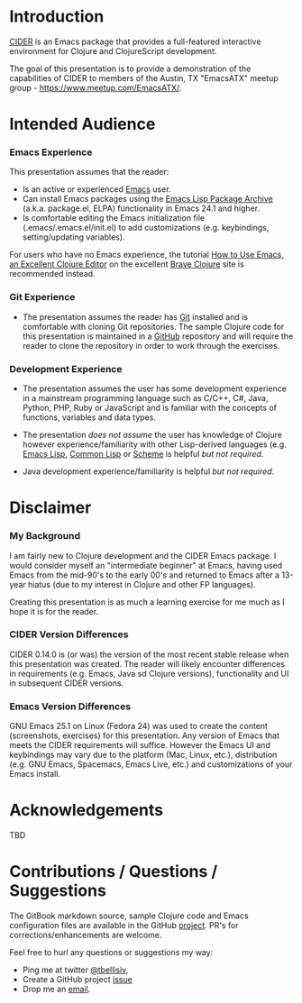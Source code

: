 # Introduction

[CIDER](https://github.com/clojure-emacs/cider) is an Emacs package that provides a full-featured interactive environment for Clojure and ClojureScript development.

The goal of this presentation is to provide a demonstration of the capabilities of CIDER to members of the Austin, TX "EmacsATX" meetup group - https://www.meetup.com/EmacsATX/.

# Intended Audience

### Emacs Experience

This presentation assumes that the reader:

 * Is an active or experienced [Emacs](https://www.gnu.org/software/emacs/) user.
 * Can install Emacs packages using the [Emacs Lisp Package Archive](https://elpa.gnu.org/) (a.k.a. package.el, ELPA) functionality in Emacs 24.1 and higher.
 * Is comfortable editing the Emacs initialization file (.emacs/.emacs.el/init.el) to add customizations (e.g. keybindings, setting/updating variables). 
 
For users who have no Emacs experience, the tutorial [How to Use Emacs, an Excellent Clojure Editor](http://www.braveclojure.com/basic-emacs/) on the excellent [Brave Clojure](http://www.braveclojure.com/) site is recommended instead.

### Git Experience

* The presentation assumes the reader has [Git](https://git-scm.com/) installed and is comfortable with cloning Git repositories. The sample Clojure code for this presentation is maintained in a [GitHub](https://github.com/tbellisiv/clojure-emacs-cider-intro) repository and will require the reader to clone the repository in order to work through the exercises.

### Development Experience

* The presentation assumes the user has some development experience in a mainstream programming language such as C/C++, C#, Java, Python, PHP, Ruby or JavaScript and is familiar with the concepts of functions, variables and data types. 

* The presentation *does not assume* the user has knowledge of Clojure however experience/familiarity with 
other Lisp-derived languages (e.g. [Emacs Lisp](https://www.emacswiki.org/emacs/EmacsLisp), [Common Lisp](https://www.common-lisp.net/) or [Scheme](https://en.wikipedia.org/wiki/Scheme_(programming_language)) is helpful *but not required*.

* Java development experience/familiarity is helpful *but not required*.

# Disclaimer

### My Background

I am fairly new to Clojure development and the CIDER Emacs package. I would consider myself an "intermediate beginner" at Emacs, having used Emacs from the mid-90's to the early 00's and returned to Emacs after a 13-year hiatus (due to my interest in Clojure and other FP languages).

Creating this presentation is as much a learning exercise for me much as I hope it is for the reader.

### CIDER Version Differences

CIDER 0.14.0 is (or was) the version of the most recent stable release when this presentation was created. The reader will likely encounter differences in requirements (e.g. Emacs, Java sd Clojure versions), functionality and UI in subsequent CIDER versions.

### Emacs Version Differences

GNU Emacs 25.1 on Linux (Fedora 24) was used to create the content (screenshots, exercises) for this presentation. Any version of Emacs that meets the CIDER requirements will suffice. However the Emacs UI and keybindings may vary due to the platform (Mac, Linux, etc.), distribution (e.g. GNU Emacs, Spacemacs, Emacs Live, etc.) and customizations of your Emacs install.



# Acknowledgements

TBD

# Contributions / Questions / Suggestions

The GitBook markdown source, sample Clojure code and Emacs configuration files are available in the GitHub [project](https://github.com/tbellisiv/clojure-emacs-cider-intro). PR's for corrections/enhancements are welcome.

Feel free to hurl any questions or suggestions my way:
* Ping me at twitter [@tbellisiv](https://twitter.com/tbellisiv),
* Create a GitHub project [issue](https://github.com/tbellisiv/clojure-emacs-cider-intro/issues/new)
* Drop me an [email](mailto:tbellisiv@gmail.com).
